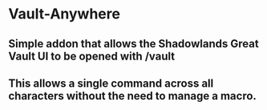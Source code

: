 # Vault-Anywhere
## Simple addon that allows the Shadowlands Great Vault UI to be opened with /vault
## This allows a single command across all characters without the need to manage a macro. 
